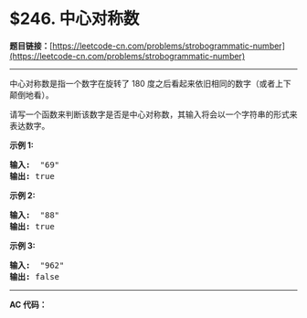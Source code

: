 # $246. 中心对称数

**题目链接：**[https://leetcode-cn.com/problems/strobogrammatic-number](https://leetcode-cn.com/problems/strobogrammatic-number)

---

<div class="content__1Y2H">
 <div class="notranslate">
  <p>中心对称数是指一个数字在旋转了&nbsp;180 度之后看起来依旧相同的数字（或者上下颠倒地看）。</p> 
  <p>请写一个函数来判断该数字是否是中心对称数，其输入将会以一个字符串的形式来表达数字。</p> 
  <p><strong>示例 1:</strong></p> 
  <pre class="language-text"><strong>输入:</strong>  "69"
<strong>输出:</strong> true
</pre> 
  <p><strong>示例 2:</strong></p> 
  <pre class="language-text"><strong>输入:</strong>  "88"
<strong>输出:</strong> true</pre> 
  <p><strong>示例 3:</strong></p> 
  <pre class="language-text"><strong>输入:</strong>  "962"
<strong>输出:</strong> false</pre> 
 </div>
</div>

---

**AC 代码：**

```java

```